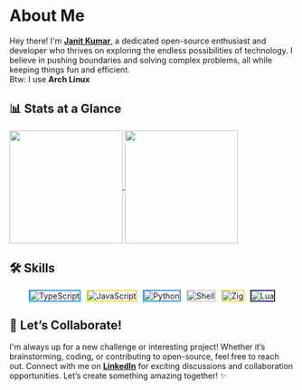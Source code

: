 # About Me

Hey there! I'm **[Janit Kumar](https://github.com/xarcgit)**, a dedicated open-source enthusiast and developer who thrives on exploring the endless possibilities of technology. I believe in pushing boundaries and solving complex problems, all while keeping things fun and efficient.  
Btw: I use **Arch Linux**

## 📊 Stats at a Glance

<a href="https://github.com/xarcgit">
  <img height=200 align="center" src="https://github-readme-stats.vercel.app/api?username=xarcgit&theme=transparent&hide_border=true" />
</a>
<a href="https://github.com/xarcgit">
  <img height=200 align="center" src="https://github-readme-stats.vercel.app/api/top-langs?username=xarcgit&layout=compact&langs_count=8&card_width=320&theme=transparent&hide_border=true" />
</a>

## 🛠️ Skills

<div style="display: flex; flex-wrap: wrap; gap: 10px; justify-content: center;">
  <img src="https://img.shields.io/badge/TypeScript-3498DB?style=for-the-badge&logo=typescript&logoColor=white" alt="TypeScript" style="border: 2px solid #3498DB;">
  <img src="https://img.shields.io/badge/JavaScript-fcd849?style=for-the-badge&logo=javascript&logoColor=white" alt="JavaScript" style="border: 2px solid #fcd849;">
  <img src="https://img.shields.io/badge/Python-3498DB?style=for-the-badge&logo=python&logoColor=white" alt="Python" style="border: 2px solid #3498DB;">
  <img src="https://img.shields.io/badge/Shell-lightgrey?style=for-the-badge&logo=gnu-bash&logoColor=white" alt="Shell" style="border: 2px solid lightgrey;">
  <img src="https://img.shields.io/badge/Zig-fcd849?style=for-the-badge&logo=zig&logoColor=white" alt="Zig" style="border: 2px solid #fcd849;">
  <img src="https://img.shields.io/badge/Lua-2C2D72?style=for-the-badge&logo=lua&logoColor=white" alt="Lua" style="border: 2px solid #2C2D72;">
</div>

## 🤝 Let’s Collaborate!

I'm always up for a new challenge or interesting project! Whether it’s brainstorming, coding, or contributing to open-source, feel free to reach out. Connect with me on [**LinkedIn**](https://www.linkedin.com/in/janit-k-6ba110264/) for exciting discussions and collaboration opportunities. Let’s create something amazing together! ✨
